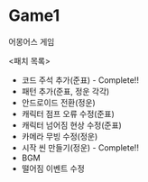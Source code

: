 # Game1
어몽어스 게임

<패치 목록>

- 코드 주석 추가(준표) - Complete!!
- 패턴 추가(준표, 정운 각각)
- 안드로이드 전환(정운)
- 캐릭터 점프 오류 수정(준표)
- 캐릭터 넘어짐 현상 수정(준표)
- 카메라 무빙 수정(정운)
- 시작 씬 만들기(정운) - Complete!!
- BGM
- 떨어짐 이벤트 수정
